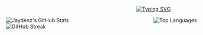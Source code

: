 <p  align="center">
<a href="https://git.io/typing-svg"><img src="https://readme-typing-svg.demolab.com?font=Fira+Code&size=30&pause=1000&color=3C8A0C&center=true&width=435&lines=Hello+There;Welcome+To+My+GitHub" alt="Typing SVG" /></a>
</h1>

  
<div style="display: grid; grid-template-columns: 400px 400px; grid-template-rows: auto auto; gap: 0; justify-content: center; max-width: 800px; margin: 0 auto;">
  <a style="grid-column: 1; grid-row: 1;">
    <img src="https://github-readme-stats.vercel.app/api?username=JaydenzKoci&show_icons=true&theme=merko&card_width=400&card_height=220" alt="Jaydenz's GitHub Stats" />
  </a>
  <a style="grid-column: 2; grid-row: 1;">
    <img src="https://github-readme-stats.vercel.app/api/top-langs/?username=JaydenzKoci&size_weight=0.5&count_weight=0.5&theme=merko&card_width=400" alt="Top Languages" />
  </a>
  <a style="grid-column: 1 / span 2; grid-row: 2;">
    <img src="https://streak-stats.demolab.com?user=JaydenzKoci&theme=merko&short_numbers=true&mode=weekly&card_width=850" alt="GitHub Streak" />
  </a>
</div>
<!--
**JaydenzKoci/JaydenzKoci** is a ✨ _special_ ✨ repository because its `README.md` (this file) appears on your GitHub profile.

Here are some ideas to get you started:

- 🔭 I’m currently working on ...
- 🌱 I’m currently learning ...
- 👯 I’m looking to collaborate on ...
- 🤔 I’m looking for help with ...
- 💬 Ask me about ...
- 📫 How to reach me: ...
- 😄 Pronouns: ...
- ⚡ Fun fact: ...
-->
